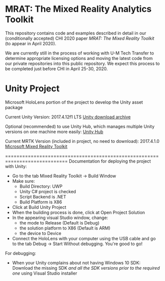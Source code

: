 # MRAT: The Mixed Reality Analytics Toolkit

This repository contains code and examples described in detail in our (conditionally accepted) CHI 2020 paper _MRAT: The Mixed Reality Toolkit_ (to appear in April 2020).

We are currently still in the process of working with U-M Tech Transfer to determine appropriate licensing options and moving the latest code from our private repositories into this public repository. We expect this process to be completed just before CHI in April 25-30, 2020.

# Unity Project
Microsoft HoloLens portion of the project to develop the Unity asset package

Current Unity Version: 2017.4.12f1 LTS [Unity download archive](https://unity3d.com/unity/qa/lts-releases)

Optional (recommended) to use Unity Hub, which manages multiple Unity versions on one machine more easily: [Unity Hub](https://public-cdn.cloud.unity3d.com/hub/prod/UnityHubSetup.exe)

Current MRTK Version (included in project, no need to download): 2017.4.1.0 [Microsoft Mixed Reality Toolkit](https://github.com/Microsoft/MixedRealityToolkit-Unity)

============================================================================
Documentation for deploying the project with Unity:

- Go to the tab Mixed Reality Toolkit -> Build Window
- Make sure:
    - Build Directory: UWP
    - Unity C# project is checked
    - Script Backend is .NET
    - Build Platform is X86
- Click at Build Unity Project
- When the building process is done, click at Open Project Solution
- In the appearing visual Studio window, change:
  - the mode to Release (Default is Debug)
  - the solution platform to X86 (Default is ARM)
  - the device to Device
- Connect the HoloLens with your computer using the USB cable and go to the tab Debug -> Start Without debugging. You're good to go!


For debugging:

- When your Unity complains about not having Windows 10 SDK:
Download the missing SDK *and all the SDK versions prior to the required one* using Visual Studio installer
